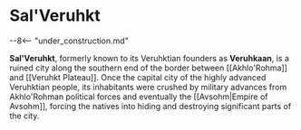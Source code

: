 # Sal'Veruhkt

--8<-- "under_construction.md"

**Sal'Veruhkt**, formerly known to its Veruhktian founders as **Veruhkaan**, is a ruined city along the southern end of the border between [[Akhlo'Rohma]] and [[Veruhkt Plateau]]. Once the capital city of the highly advanced Veruhktian people, its inhabitants were crushed by military advances from Akhlo'Rohman political forces and eventually the [[Avsohm|Empire of Avsohm]], forcing the natives into hiding and destroying significant parts of the city.
